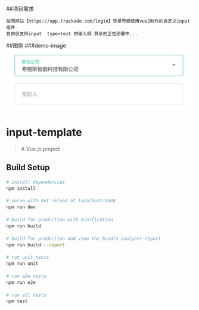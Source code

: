 ##项目需求
    
    
    按照网站【https://app.trackado.com/login】登录界面使用vue2制作的自定义input组件
    目前仅支持input  type=text 的输入框 其余的正在部署中...
##图例
  ###demo-image
  ![Image](https://github.com/allen521/form-template/raw/master/src/images/input.png)



# input-template

> A Vue.js project

## Build Setup

``` bash
# install dependencies
npm install

# serve with hot reload at localhost:8080
npm run dev

# build for production with minification
npm run build

# build for production and view the bundle analyzer report
npm run build --report

# run unit tests
npm run unit

# run e2e tests
npm run e2e

# run all tests
npm test
```


